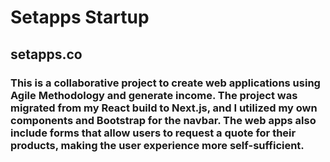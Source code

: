 # Setapps Startup

## setapps.co

### This is a collaborative project to create web applications using Agile Methodology and generate income. The project was migrated from my React build to Next.js, and I utilized my own components and Bootstrap for the navbar. The web apps also include forms that allow users to request a quote for their products, making the user experience more self-sufficient.
